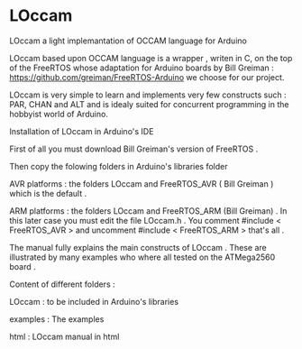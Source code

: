 # LOccam
LOccam a light implemantation of OCCAM language for Arduino


LOccam based upon OCCAM language is  a wrapper , writen in C,  on the top of the 
FreeRTOS whose adaptation for Arduino boards by Bill Greiman :
https://github.com/greiman/FreeRTOS-Arduino
 we choose for our project.
 
LOccam is very simple to learn and implements very few constructs such : PAR, 
CHAN and  ALT   and is idealy suited for concurrent programming in the 
hobbyist world of Arduino.
  
Installation of LOccam in  Arduino's IDE 

First of all you must download Bill Greiman's version of FreeRTOS .

Then copy the folowing folders in Arduino's libraries folder

  AVR platforms : the folders LOccam and FreeRTOS_AVR ( Bill Greiman ) which is 
the default .

  ARM platforms : the folders LOccam and FreeRTOS_ARM (Bill Greiman) . 
  In this later case you  must edit the file LOccam.h .
  You comment  #include < FreeRTOS_AVR > and  uncomment   #include < FreeRTOS_ARM >
  that's all .
  

The manual fully explains the main constructs of LOccam .
These are illustrated by many examples who where all tested on the ATMega2560  board .
    
    
Content of different folders :

LOccam   : to be included in Arduino's libraries

examples : The examples

html   : LOccam manual in html
